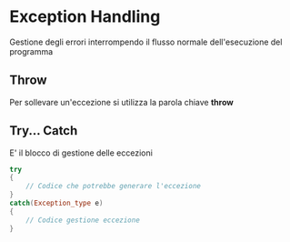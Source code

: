 # Exception Handling

Gestione degli errori interrompendo il flusso normale dell'esecuzione del programma

## Throw

Per sollevare un'eccezione si utilizza la parola chiave **throw** 

## Try... Catch

E' il blocco di gestione delle eccezioni

```c++
try
{
    // Codice che potrebbe generare l'eccezione
}
catch(Exception_type e)
{
    // Codice gestione eccezione
}
```

